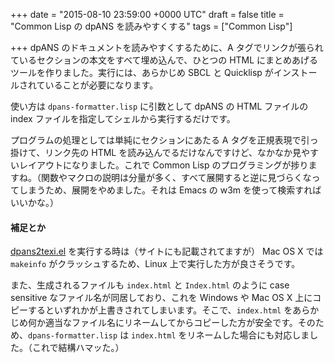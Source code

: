 
+++
date = "2015-08-10 23:59:00 +0000 UTC"
draft = false
title = "Common Lisp の dpANS を読みやすくする"
tags = ["Common Lisp"]

+++
dpANS のドキュメントを読みやすくするために、A タグでリンクが張られているセクションの本文をすべて埋め込んで、ひとつの HTML にまとめあげるツールを作りました。実行には、あらかじめ SBCL と Quicklisp がインストールされていることが必要になります。


<div class="github-card" data-user="tanakahx" data-repo="dpans-formatter" data-width="400" data-height="" data-theme="default"></div>
<script src="https://cdn.jsdelivr.net/github-cards/latest/widget.js"></script>


使い方は <code>dpans-formatter.lisp</code> に引数として dpANS の HTML ファイルの index ファイルを指定してシェルから実行するだけです。

プログラムの処理としては単純にセクションにあたる A タグを正規表現で引っ掛けて、リンク先の HTML を読み込んでるだけなんですけど、なかなか見やすいレイアウトになりました。これで Common Lisp のプログラミングが捗りますね。（関数やマクロの説明は分量が多く、すべて展開すると逆に見づらくなってしまうため、展開をやめました。それは Emacs の w3m を使って検索すればいいかな。）

#### 補足とか

<a href="http://users-phys.au.dk/harder/dpans.html">dpans2texi.el</a> を実行する時は（サイトにも記載されてますが） Mac OS X では <code>makeinfo</code> がクラッシュするため、Linux 上で実行した方が良さそうです。

また、生成されるファイルも <code>index.html</code> と <code>Index.html</code> のように case sensitive なファイル名が同居しており、これを Windows や Mac OS X 上にコピーするといずれかが上書きされてしまいます。そこで、<code>index.html</code> をあらかじめ何か適当なファイル名にリネームしてからコピーした方が安全です。そのため、<code>dpans-formatter.lisp</code> は <code>index.html</code> をリネームした場合にも対応しました。（これで結構ハマッた。）


